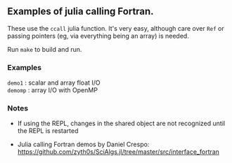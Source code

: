 ## Examples of julia calling Fortran.

These use the `ccall` julia function. It's very easy, although care over
`Ref` or passing pointers (eg, via everything being an array) is needed.

Run `make` to build and run.

### Examples

`demo1` : scalar and array float I/O  
`demomp` : array I/O with OpenMP  

### Notes

* If using the REPL, changes in the shared object are not recognized until the
REPL is restarted

* Julia calling Fortran demos by Daniel Crespo: https://github.com/zyth0s/SciAlgs.jl/tree/master/src/interface_fortran

